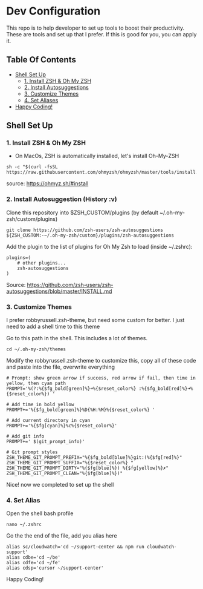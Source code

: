 # Dev Configuration

This repo is to help developer to set up tools to boost their productivity. These are tools and set up that I prefer. If this is good for you, you can apply it.

## Table Of Contents
- [Shell Set Up](#shell-set-up)
  - [1. Install ZSH & Oh My ZSH](#1-install-zsh--oh-my-zsh)
  - [2. Install Autosuggestions](#2-install-autosuggestions)
  - [3. Customize Themes](#3-customize-themes)
  - [4. Set Aliases](#4-set-alias)
- [Happy Coding!](#happy-coding)

## Shell Set Up
### 1. Install ZSH & Oh My ZSH
- On MacOs, ZSH is automatically installed, let's install Oh-My-ZSH
```
sh -c "$(curl -fsSL https://raw.githubusercontent.com/ohmyzsh/ohmyzsh/master/tools/install.sh)"
```
source: https://ohmyz.sh/#install

### 2. Install Autosuggestion (History :v)
Clone this repository into $ZSH_CUSTOM/plugins (by default ~/.oh-my-zsh/custom/plugins)
```
git clone https://github.com/zsh-users/zsh-autosuggestions ${ZSH_CUSTOM:-~/.oh-my-zsh/custom}/plugins/zsh-autosuggestions
```
Add the plugin to the list of plugins for Oh My Zsh to load (inside ~/.zshrc):
```
plugins=( 
    # other plugins...
    zsh-autosuggestions
)

```
Source: https://github.com/zsh-users/zsh-autosuggestions/blob/master/INSTALL.md

### 3. Customize Themes
I prefer robbyrussell.zsh-theme, but need some custom for better. I just need to add a shell time to this theme

Go to this path in the shell. This includes a lot of themes.
```
cd ~/.oh-my-zsh/themes
```
Modify the robbyrussell.zsh-theme to customize this, copy all of these code and paste into the file,
overwrite everything
```
# Prompt: show green arrow if success, red arrow if fail, then time in yellow, then cyan path
PROMPT='%(?:%{$fg_bold[green]%}➜%{$reset_color%} :%{$fg_bold[red]%}➜%{$reset_color%}) '

# Add time in bold yellow
PROMPT+='%{$fg_bold[green]%}%D{%H:%M}%{$reset_color%} '

# Add current directory in cyan
PROMPT+='%{$fg[cyan]%}%c%{$reset_color%}'

# Add git info
PROMPT+=' $(git_prompt_info)'

# Git prompt styles
ZSH_THEME_GIT_PROMPT_PREFIX="%{$fg_bold[blue]%}git:(%{$fg[red]%}"
ZSH_THEME_GIT_PROMPT_SUFFIX="%{$reset_color%} "
ZSH_THEME_GIT_PROMPT_DIRTY="%{$fg[blue]%}) %{$fg[yellow]%}✗"
ZSH_THEME_GIT_PROMPT_CLEAN="%{$fg[blue]%})"
```
Nice! now we completed to set up the shell

### 4. Set Alias
Open the shell bash profile
```
nano ~/.zshrc 
```
Go the the end of the file, add you alias here
```
alias sc/cloudwatch='cd ~/support-center && npm run cloudwatch-support'
alias cdbe='cd ~/be'
alias cdfe='cd ~/fe'
alias cdsp='cursor ~/support-center'
```

Happy Coding!
